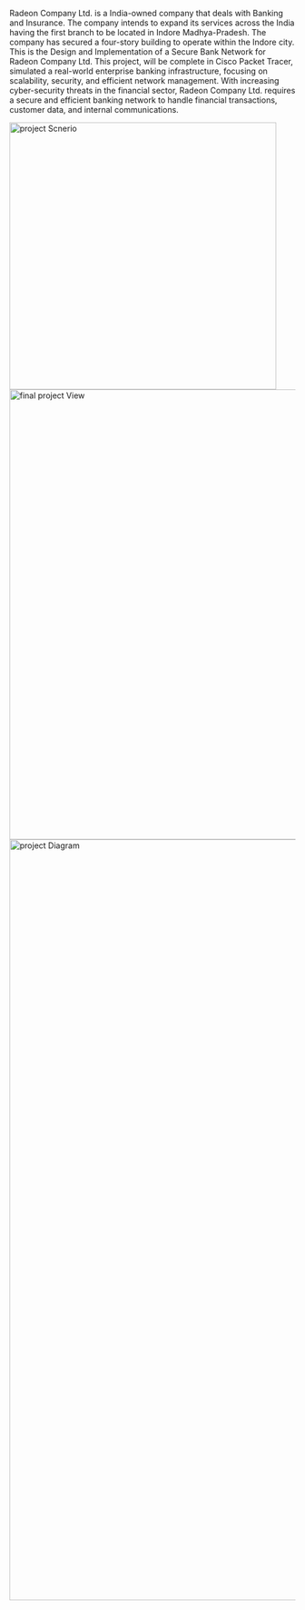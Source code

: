 Radeon Company Ltd. is a India-owned company that deals with Banking and Insurance.
The company intends to expand its services across the India having the first branch to be located in Indore Madhya-Pradesh. 
The company has secured a four-story building to operate within the Indore city.
This is the Design and Implementation of a Secure Bank Network for Radeon Company Ltd. This project, will be complete in Cisco Packet Tracer, simulated a real-world enterprise banking infrastructure, focusing on scalability, security, and efficient network management. With increasing cyber-security threats in the financial sector, Radeon Company Ltd. requires a secure and efficient banking network to handle financial transactions, customer data, and internal communications. 

<img width="470" alt="project Scnerio" src="https://github.com/user-attachments/assets/593826ce-f92b-4c34-81e3-f510c468ae8d" />
<img width="792" alt="final project View" src="https://github.com/user-attachments/assets/f49c5fb2-4348-4cd3-8aaa-faf2bb5b6edd" />
<img width="1339" alt="project Diagram" src="https://github.com/user-attachments/assets/ab889150-2488-4a21-9eec-1324e68b6a26" />

